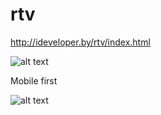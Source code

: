 # rtv

http://ideveloper.by/rtv/index.html


![alt text](http://ideveloper.by/preview/rtv.png)

Mobile first

![alt text](http://ideveloper.by/preview/rtv-mobile.png)
